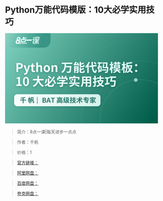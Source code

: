 # Python万能代码模版：10大必学实用技巧

![img](../../assets/Cgp9HWE3EUCAe-9jAAJ8-rsMpf0600.png)

> 简介：8点一课|每天进步一点点

> 作者：千帆

> 价格：1

> [官方链接：]()

> [阿里网盘：]()

> [百度网盘：]()

> [夸克网盘：]()
